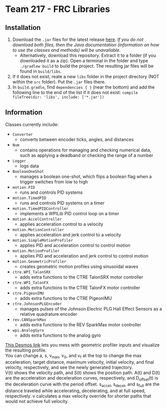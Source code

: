 # Team 217 - FRC Libraries

## Installation

1) Download the `.jar` files for the latest release [here](https://github.com/Team217/FRC-217-Libraries/releases/latest/). *If you do not download both files, then the Java documentation (information on how to use the classes and methods) will be unavailable.*
    - Alternatively, download this repository. Extract it to a folder (if you downloaded it as a zip). Open a terminal in the folder and type `./gradlew build` to build the project. The resulting jar files will be found in `build/libs`.
2) If it does not exist, reate a new `libs` folder in the project directory (NOT within the `src` folder). Put the `.jar` files there.
3) In `build.gradle`, find `dependencies { }` (near the bottom) and add the following line to the end of the list if it does not exist: `compile fileTree(dir: 'libs', include: ['*.jar'])`

## Information

Classes currently include:

- `Converter`
  - converts between encoder ticks, angles, and distances
- `Num`
  - contains operations for managing and checking numerical data, such as applying a deadband or checking the range of a number
- `Logger`
  - logs data
- `BooleanOneShot`
  - manages a boolean one-shot, which flips a boolean flag when a trigger switches from low to high
- `motion.PID`
  - runs and controls PID systems
- `motion.TimedPID`
  - runs and controls PID systems on a timer
- `motion.TimedPIDController`
  - implements a WPILib PID control loop on a timer
- `motion.AccelController`
  - applies acceleration control to a velocity
- `motion.MotionController`
  - applies acceleration and jerk control to a velocity
- `motion.SimpleMotionProfiler`
  - applies PID and acceleration control to control motion
- `motion.MotionProfiler`
  - applies PID and acceleration and jerk control to control motion
- `motion.GeometricProfiler`
  - creates geometric motion profiles using sinusoidal waves
- `ctre.WPI_TalonSRX`
  - adds extra functions to the CTRE TalonSRX motor controller
- `ctre.WPI_TalonFX`
  - adds extra functions to the CTRE TalonFX motor controller
- `ctre.PigeonIMU`
  - adds extra functions to the CTRE PigeonIMU
- `ctre.JohnsonPLGEncoder`
  - manages pulses of the Johnson Electric PLG Hall Effect Sensors as a relative quadrature encoder
- `rev.CANSparkMax`
  - adds extra functions to the REV SparkMax motor controller
- `wpi.AnalogGyro`
  - adds extra functions to the analog gyro

[This Desmos link](https://www.desmos.com/calculator/qqevqwzzzu) lets you mess with geometric profiler inputs and visualize the resulting profile.  
You can change a, s, v<sub>max</sub>, v<sub>0</sub>, and v<sub>f</sub> at the top to change the max acceleration, target distance, maximum velocity, initial velocity, and final velocity, respectively, and see the newly generated trajectory.  
V(t) shows the velocity path, and S(t) shows the position path. A(t) and D(t) are the acceleration and deceleration curves, respectively, and D<sub>offset</sub>(t) is the deceleration curve with the period offset. s<sub>accel</sub>, s<sub>decel</sub>, and s<sub>full</sub> are the distance traveled while accelerating, decelerating, and at full speed, respectively. v calculates a max velocity override for shorter paths that would not achieve full velocity.
